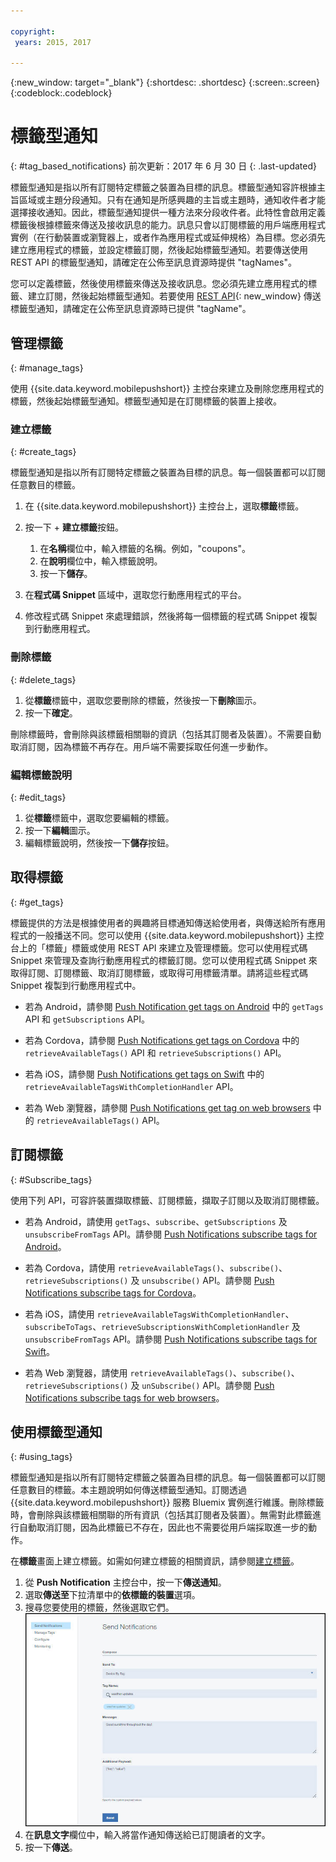 ```yaml
---

copyright:
 years: 2015, 2017

---
```


{:new_window: target="_blank"}
{:shortdesc: .shortdesc}
{:screen:.screen}
{:codeblock:.codeblock}

# 標籤型通知
{: #tag_based_notifications}
前次更新：2017 年 6 月 30 日
{: .last-updated}

標籤型通知是指以所有訂閱特定標籤之裝置為目標的訊息。標籤型通知容許根據主旨區域或主題分段通知。只有在通知是所感興趣的主旨或主題時，通知收件者才能選擇接收通知。因此，標籤型通知提供一種方法來分段收件者。此特性會啟用定義標籤後根據標籤來傳送及接收訊息的能力。訊息只會以訂閱標籤的用戶端應用程式實例（在行動裝置或瀏覽器上，或者作為應用程式或延伸規格）為目標。您必須先建立應用程式的標籤，並設定標籤訂閱，然後起始標籤型通知。若要傳送使用 REST API 的標籤型通知，請確定在公佈至訊息資源時提供 "tagNames"。

您可以定義標籤，然後使用標籤來傳送及接收訊息。您必須先建立應用程式的標籤、建立訂閱，然後起始標籤型通知。若要使用 [REST API](https://mobile.{DomainName}/imfpush/){: new_window} 傳送標籤型通知，請確定在公佈至訊息資源時已提供 "tagName"。


## 管理標籤
{: #manage_tags}

使用 {{site.data.keyword.mobilepushshort}} 主控台來建立及刪除您應用程式的標籤，然後起始標籤型通知。標籤型通知是在訂閱標籤的裝置上接收。


### 建立標籤
{: #create_tags}

標籤型通知是指以所有訂閱特定標籤之裝置為目標的訊息。每一個裝置都可以訂閱任意數目的標籤。 

1. 在 {{site.data.keyword.mobilepushshort}} 主控台上，選取**標籤**標籤。
1. 按一下 + **建立標籤**按鈕。   
   1. 在**名稱**欄位中，輸入標籤的名稱。例如，"coupons"。
   1. 在**說明**欄位中，輸入標籤說明。
   1. 按一下**儲存**。

1. 在**程式碼 Snippet** 區域中，選取您行動應用程式的平台。
1. 修改程式碼 Snippet 來處理錯誤，然後將每一個標籤的程式碼 Snippet 複製到行動應用程式。

### 刪除標籤
{: #delete_tags}

1. 從**標籤**標籤中，選取您要刪除的標籤，然後按一下**刪除**圖示。
1. 按一下**確定**。

刪除標籤時，會刪除與該標籤相關聯的資訊（包括其訂閱者及裝置）。不需要自動取消訂閱，因為標籤不再存在。用戶端不需要採取任何進一步動作。

### 編輯標籤說明
{: #edit_tags}

1. 從**標籤**標籤中，選取您要編輯的標籤。
1. 按一下**編輯**圖示。
1. 編輯標籤說明，然後按一下**儲存**按鈕。

## 取得標籤
{: #get_tags}

標籤提供的方法是根據使用者的興趣將目標通知傳送給使用者，與傳送給所有應用程式的一般播送不同。您可以使用 {{site.data.keyword.mobilepushshort}} 主控台上的「標籤」標籤或使用 REST API 來建立及管理標籤。您可以使用程式碼 Snippet 來管理及查詢行動應用程式的標籤訂閱。您可以使用程式碼 Snippet 來取得訂閱、訂閱標籤、取消訂閱標籤，或取得可用標籤清單。請將這些程式碼 Snippet 複製到行動應用程式中。


- 若為 Android，請參閱 [Push Notification get tags on Android](https://github.com/ibm-bluemix-mobile-services/bms-clientsdk-cordova-plugin-push/tree/Doc#ios-app) 中的 `getTags` API 和 `getSubscriptions` API。

- 若為 Cordova，請參閱 [Push Notifications get tags on Cordova](https://github.com/ibm-bluemix-mobile-services/bms-clientsdk-cordova-plugin-push/tree/Doc#push-notification-service-tags) 中的 `retrieveAvailableTags()` API 和 `retrieveSubscriptions()` API。

- 若為 iOS，請參閱 [Push Notifications get tags on Swift](https://github.com/ibm-bluemix-mobile-services/bms-clientsdk-swift-push/tree/Doc#retrieve-tags) 中的 `retrieveAvailableTagsWithCompletionHandler` API。

- 若為 Web 瀏覽器，請參閱 [Push Notifications get tag on web browsers](https://github.com/ibm-bluemix-mobile-services/bms-clientsdk-javascript-webpush/blob/Doc/README.md#push-notification-service-tags) 中的 `retrieveAvailableTags()` API。


## 訂閱標籤
{: #Subscribe_tags}

使用下列 API，可容許裝置擷取標籤、訂閱標籤，擷取子訂閱以及取消訂閱標籤。

- 若為 Android，請使用 `getTags`、`subscribe`、`getSubscriptions` 及 `unsubscribeFromTags` API。請參閱 [Push Notifications subscribe tags for Android](https://github.com/ibm-bluemix-mobile-services/bms-clientsdk-android-push/tree/Doc#push-notification-service-tags)。

- 若為 Cordova，請使用 `retrieveAvailableTags()`、`subscribe()`、`retrieveSubscriptions()` 及 `unsubscribe()` API。請參閱 [Push Notifications subscribe tags for Cordova](https://github.com/ibm-bluemix-mobile-services/bms-clientsdk-cordova-plugin-push/tree/Doc#push-notification-service-tags)。

- 若為 iOS，請使用 `retrieveAvailableTagsWithCompletionHandler`、`subscribeToTags`、`retrieveSubscriptionsWithCompletionHandler` 及 `unsubscribeFromTags` API。請參閱 [Push Notifications subscribe tags for Swift](https://github.com/ibm-bluemix-mobile-services/bms-clientsdk-swift-push/tree/Doc#push-notification-service-tags)。

- 若為 Web 瀏覽器，請使用 `retrieveAvailableTags()`、`subscribe()`、`retrieveSubscriptions()` 及 `unSubscribe()` API。請參閱 [Push Notifications subscribe tags for web browsers](https://github.com/ibm-bluemix-mobile-services/bms-clientsdk-javascript-webpush/blob/Doc/README.md#push-notification-service-tags)。

## 使用標籤型通知
{: #using_tags}

標籤型通知是指以所有訂閱特定標籤之裝置為目標的訊息。每一個裝置都可以訂閱任意數目的標籤。本主題說明如何傳送標籤型通知。訂閱透過 {{site.data.keyword.mobilepushshort}} 服務 Bluemix 實例進行維護。刪除標籤時，會刪除與該標籤相關聯的所有資訊（包括其訂閱者及裝置）。無需對此標籤進行自動取消訂閱，因為此標籤已不存在，因此也不需要從用戶端採取進一步的動作。

在**標籤**畫面上建立標籤。如需如何建立標籤的相關資訊，請參閱[建立標籤](t_manage_tags.html)。

1. 從 **Push Notification** 主控台中，按一下**傳送通知**。
1. 選取**傳送至**下拉清單中的**依標籤的裝置**選項。
1. 搜尋您要使用的標籤，然後選取它們。
![通知畫面](images/tag_notification.jpg)
1. 在**訊息文字**欄位中，輸入將當作通知傳送給已訂閱讀者的文字。
1. 按一下**傳送**。
